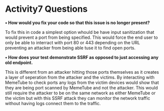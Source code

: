 # Activity7 Questions

**• How would you fix your code so that this issue is no longer present?**<br/>

To fix this in code a simplest option whould be have input sanitization that would prevent a port from being specified. This would force the end user to only be able to interract with port 80 or 443 depending on the URL preventing an attacker from being able tuse it to find open ports.

**• How does your test demonstrate SSRF as opposed to just accessing any old endpoint.**<br/>

This is different from an attacker hitting those ports themselves as it creates a layer of seperation from the attacker and the victims. By interacting with MemeTube to check ports any logs from the victim devices would show that they are being port scanned by MemeTube and not the attacker. This would still require the attacker to be on the same network as either MemeTube or the victim but with this SSRF attack they can monitor the network traffic without having logs connect them to the traffic.
